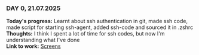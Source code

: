 ### DAY 0, 21.07.2025  
**Today's progress:** Learnt about ssh authentication in git, made ssh code, made script for starting ssh-agent, added ssh-code and sourced it in .zshrc  
**Thoughts:** I think I spent a lot of time for ssh codes, but now I'm understanding what I've done  
**Link to work:** [Screens](https://github.com/kigatsuita/100-days-of-code/tree/round-1/screens/21-07-2025)